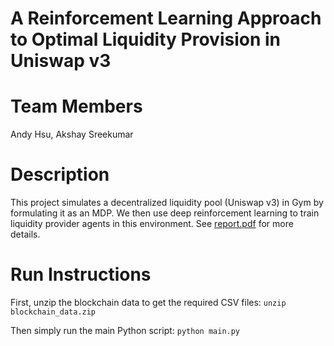# A Reinforcement Learning Approach to Optimal Liquidity Provision in Uniswap v3

# Team Members
Andy Hsu, Akshay Sreekumar

# Description
This project simulates a decentralized liquidity pool (Uniswap v3) in Gym by formulating it as an MDP. We then use deep reinforcement learning to train liquidity provider agents in this environment. See [report.pdf](report.pdf) for more details.

# Run Instructions
First, unzip the blockchain data to get the required CSV files:
`unzip blockchain_data.zip`

Then simply run the main Python script:
`python main.py`
